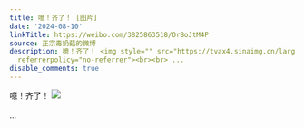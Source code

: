 ```yaml
---
title: 噫！齐了！ [图片]
date: '2024-08-10'
linkTitle: https://weibo.com/3825863518/OrBoJtM4P
source: 正宗毒奶菇的微博
description: 噫！齐了！ <img style="" src="https://tvax4.sinaimg.cn/large/e40a0b5egy1hsimm1l9zrj22xc0sm1kx.jpg"
  referrerpolicy="no-referrer"><br><br> ...
disable_comments: true
---
```

噫！齐了！ <img style="" src="https://tvax4.sinaimg.cn/large/e40a0b5egy1hsimm1l9zrj22xc0sm1kx.jpg" referrerpolicy="no-referrer"><br><br> ...